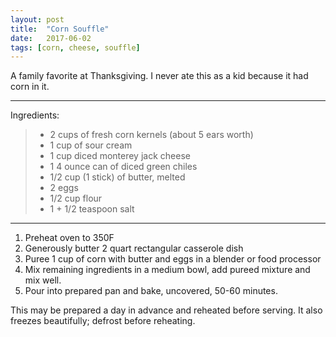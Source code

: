 ```yaml
---
layout: post
title:  "Corn Souffle"
date:   2017-06-02
tags: [corn, cheese, souffle]
---
```


A family favorite at Thanksgiving. I never ate this as a kid because it had corn in it.

---

Ingredients:

> * 2 cups of fresh corn kernels (about 5 ears worth)
> * 1 cup of sour cream
> * 1 cup diced monterey jack cheese
> * 1 4 ounce can of diced green chiles
> * 1/2 cup (1 stick) of butter, melted
> * 2 eggs
> * 1/2 cup flour
> * 1 + 1/2 teaspoon salt

---

1. Preheat oven to 350F
1. Generously butter 2 quart rectangular casserole dish
1. Puree 1 cup of corn with butter and eggs in a blender or food processor
1. Mix remaining ingredients in a medium bowl, add pureed mixture and mix well.
1. Pour into prepared pan and bake, uncovered, 50-60 minutes.

This may be prepared a day in advance and reheated before serving. It also freezes beautifully; defrost before reheating.

